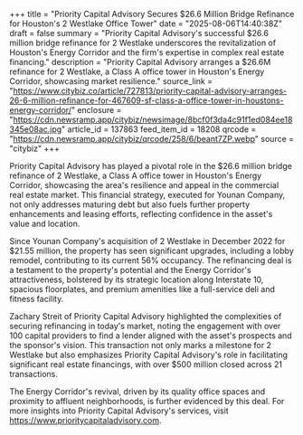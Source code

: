 +++
title = "Priority Capital Advisory Secures $26.6 Million Bridge Refinance for Houston's 2 Westlake Office Tower"
date = "2025-08-06T14:40:38Z"
draft = false
summary = "Priority Capital Advisory's successful $26.6 million bridge refinance for 2 Westlake underscores the revitalization of Houston's Energy Corridor and the firm's expertise in complex real estate financing."
description = "Priority Capital Advisory arranges a $26.6M refinance for 2 Westlake, a Class A office tower in Houston's Energy Corridor, showcasing market resilience."
source_link = "https://www.citybiz.co/article/727813/priority-capital-advisory-arranges-26-6-million-refinance-for-467609-sf-class-a-office-tower-in-houstons-energy-corridor/"
enclosure = "https://cdn.newsramp.app/citybiz/newsimage/8bcf0f3da4c91f1ed084ee18345e08ac.jpg"
article_id = 137863
feed_item_id = 18208
qrcode = "https://cdn.newsramp.app/citybiz/qrcode/258/6/beant7ZP.webp"
source = "citybiz"
+++

<p>Priority Capital Advisory has played a pivotal role in the $26.6 million bridge refinance of 2 Westlake, a Class A office tower in Houston's Energy Corridor, showcasing the area's resilience and appeal in the commercial real estate market. This financial strategy, executed for Younan Company, not only addresses maturing debt but also fuels further property enhancements and leasing efforts, reflecting confidence in the asset's value and location.</p><p>Since Younan Company's acquisition of 2 Westlake in December 2022 for $21.55 million, the property has seen significant upgrades, including a lobby remodel, contributing to its current 56% occupancy. The refinancing deal is a testament to the property's potential and the Energy Corridor's attractiveness, bolstered by its strategic location along Interstate 10, spacious floorplates, and premium amenities like a full-service deli and fitness facility.</p><p>Zachary Streit of Priority Capital Advisory highlighted the complexities of securing refinancing in today's market, noting the engagement with over 100 capital providers to find a lender aligned with the asset's prospects and the sponsor's vision. This transaction not only marks a milestone for 2 Westlake but also emphasizes Priority Capital Advisory's role in facilitating significant real estate financings, with over $500 million closed across 21 transactions.</p><p>The Energy Corridor's revival, driven by its quality office spaces and proximity to affluent neighborhoods, is further evidenced by this deal. For more insights into Priority Capital Advisory's services, visit <a href='https://www.prioritycapitaladvisory.com' rel='nofollow' target='_blank'>https://www.prioritycapitaladvisory.com</a>.</p>